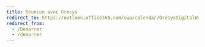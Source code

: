 ```yaml
---
title: Réunion avec Oresys
redirect_to: https://outlook.office365.com/owa/calendar/OresysDigitalWorkplace@oresys.onmicrosoft.com/bookings/
redirect_from:
  - /Demarrer
  - /demarrer
---
```

